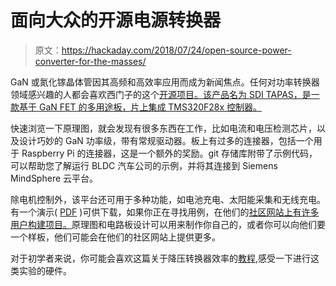 # 面向大众的开源电源转换器

> 原文：<https://hackaday.com/2018/07/24/open-source-power-converter-for-the-masses/>

GaN 或氮化镓晶体管因其高频和高效率应用而成为新闻焦点。任何对功率转换器领域感兴趣的人都会喜欢西门子的这个[开源项目。该产品名为 SDI TAPAS，是一款基于 GaN FET 的多用途板，片上集成 TMS320F28x 控制器。](https://github.com/SDI-SoftwareDefinedInverter/TAPAS)

快速浏览一下原理图，就会发现有很多东西在工作，比如电流和电压检测芯片，以及设计巧妙的 GaN 功率级，带有常规驱动器。板上有过多的连接器，包括一个用于 Raspberry Pi 的连接器，这是一个额外的奖励。git 存储库附带了示例代码，可以帮助您了解运行 BLDC 汽车公司的示例，并将其连接到 Siemens MindSphere 云平台。

除电机控制外，该平台还可用于多种功能，如电池充电、太阳能采集和无线充电。有一个演示( [PDF](https://github.com/SDI-SoftwareDefinedInverter/TAPAS/blob/master/SDI_TAPAS_introduction.pdf) )可供下载，如果你正在寻找用例，在他们的[社区网站上有许多用户构建项目。](https://tapas.ideas.aha.io/ideas)原理图和电路板设计可以用来制作你自己的，或者你可以向他们要一个样板，他们可能会在他们的社区网站上提供更多。

对于初学者来说，你可能会喜欢这篇关于降压转换器效率的[教程](https://hackaday.com/2018/06/02/buck-converter-efficiency/),感受一下进行这类实验的硬件。